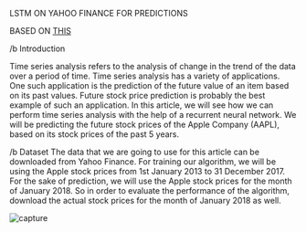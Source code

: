 LSTM ON YAHOO FINANCE FOR PREDICTIONS

BASED ON [THIS](https://stackabuse.com/time-series-analysis-with-lstm-using-pythons-keras-library/)


/b Introduction

Time series analysis refers to the analysis of change in the trend of the data over a period of time. Time series analysis has a variety of applications. One such application is the prediction of the future value of an item based on its past values. Future stock price prediction is probably the best example of such an application. In this article, we will see how we can perform time series analysis with the help of a recurrent neural network. We will be predicting the future stock prices of the Apple Company (AAPL), based on its stock prices of the past 5 years.

/b Dataset
The data that we are going to use for this article can be downloaded from Yahoo Finance. For training our algorithm, we will be using the Apple stock prices from 1st January 2013 to 31 December 2017. For the sake of prediction, we will use the Apple stock prices for the month of January 2018. So in order to evaluate the performance of the algorithm, download the actual stock prices for the month of January 2018 as well.



![capture](https://user-images.githubusercontent.com/24721389/52470635-fd3fef00-2ba3-11e9-98d8-8527ed167748.PNG)
